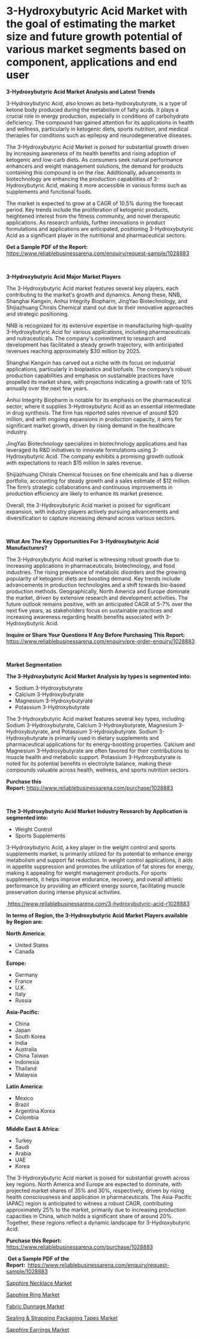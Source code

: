 <p><h1>3-Hydroxybutyric Acid Market with the goal of estimating the market size and future growth potential of various market segments based on component, applications and end user</h1></p><p><strong>3-Hydroxybutyric Acid Market Analysis and Latest Trends</strong></p>
<p><p>3-Hydroxybutyric Acid, also known as beta-hydroxybutyrate, is a type of ketone body produced during the metabolism of fatty acids. It plays a crucial role in energy production, especially in conditions of carbohydrate deficiency. The compound has gained attention for its applications in health and wellness, particularly in ketogenic diets, sports nutrition, and medical therapies for conditions such as epilepsy and neurodegenerative diseases.</p><p>The 3-Hydroxybutyric Acid Market is poised for substantial growth driven by increasing awareness of its health benefits and rising adoption of ketogenic and low-carb diets. As consumers seek natural performance enhancers and weight management solutions, the demand for products containing this compound is on the rise. Additionally, advancements in biotechnology are enhancing the production capabilities of 3-Hydroxybutyric Acid, making it more accessible in various forms such as supplements and functional foods.</p><p>The market is expected to grow at a CAGR of 10.5% during the forecast period. Key trends include the proliferation of ketogenic products, heightened interest from the fitness community, and novel therapeutic applications. As research unfolds, further innovations in product formulations and applications are anticipated, positioning 3-Hydroxybutyric Acid as a significant player in the nutritional and pharmaceutical sectors.</p></p>
<p><strong>Get a Sample PDF of the Report:&nbsp;</strong> <a href="https://www.reliablebusinessarena.com/enquiry/request-sample/1028883?utm_campaign=1766&utm_medium=2&utm_source=Github&utm_content=ia&utm_term=03122024&utm_id=3-hydroxybutyric-acid">https://www.reliablebusinessarena.com/enquiry/request-sample/1028883</a></p>
<p>&nbsp;</p>
<p><strong>3-Hydroxybutyric Acid Major Market Players</strong></p>
<p><p>The 3-Hydroxybutyric Acid market features several key players, each contributing to the market's growth and dynamics. Among these, NNB, Shanghai Kangxin, Anhui Integrity Biopharm, JingYao Biotechnology, and Shijiazhuang Chirals Chemical stand out due to their innovative approaches and strategic positioning.</p><p>NNB is recognized for its extensive expertise in manufacturing high-quality 3-Hydroxybutyric Acid for various applications, including pharmaceuticals and nutraceuticals. The company's commitment to research and development has facilitated a steady growth trajectory, with anticipated revenues reaching approximately $30 million by 2025.</p><p>Shanghai Kangxin has carved out a niche with its focus on industrial applications, particularly in bioplastics and biofuels. The company’s robust production capabilities and emphasis on sustainable practices have propelled its market share, with projections indicating a growth rate of 10% annually over the next few years.</p><p>Anhui Integrity Biopharm is notable for its emphasis on the pharmaceutical sector, where it supplies 3-Hydroxybutyric Acid as an essential intermediate in drug synthesis. The firm has reported sales revenue of around $20 million, and with ongoing expansions in production capacity, it aims for significant market growth, driven by rising demand in the healthcare industry.</p><p>JingYao Biotechnology specializes in biotechnology applications and has leveraged its R&D initiatives to innovate formulations using 3-Hydroxybutyric Acid. The company exhibits a promising growth outlook with expectations to reach $15 million in sales revenue.</p><p>Shijiazhuang Chirals Chemical focuses on fine chemicals and has a diverse portfolio, accounting for steady growth and a sales estimate of $12 million. The firm’s strategic collaborations and continuous improvements in production efficiency are likely to enhance its market presence.</p><p>Overall, the 3-Hydroxybutyric Acid market is poised for significant expansion, with industry players actively pursuing advancements and diversification to capture increasing demand across various sectors.</p></p>
<p>&nbsp;</p>
<p><strong>What Are The Key Opportunities For 3-Hydroxybutyric Acid Manufacturers?</strong></p>
<p><p>The 3-Hydroxybutyric Acid market is witnessing robust growth due to increasing applications in pharmaceuticals, biotechnology, and food industries. The rising prevalence of metabolic disorders and the growing popularity of ketogenic diets are boosting demand. Key trends include advancements in production technologies and a shift towards bio-based production methods. Geographically, North America and Europe dominate the market, driven by extensive research and development activities. The future outlook remains positive, with an anticipated CAGR of 5-7% over the next five years, as stakeholders focus on sustainable practices and increasing awareness regarding health benefits associated with 3-Hydroxybutyric Acid.</p></p>
<p><strong>Inquire or Share Your Questions If Any Before Purchasing This Report:</strong> <a href="https://www.reliablebusinessarena.com/enquiry/pre-order-enquiry/1028883?utm_campaign=1766&utm_medium=2&utm_source=Github&utm_content=ia&utm_term=03122024&utm_id=3-hydroxybutyric-acid">https://www.reliablebusinessarena.com/enquiry/pre-order-enquiry/1028883</a></p>
<p>&nbsp;</p>
<p><strong>Market Segmentation</strong></p>
<p><strong>The 3-Hydroxybutyric Acid Market Analysis by types is segmented into:</strong></p>
<p><ul><li>Sodium 3-Hydroxybutyrate</li><li>Calcium 3-Hydroxybutyrate</li><li>Magnesium 3-Hydroxybutyrate</li><li>Potassium 3-Hydroxybutyrate</li></ul></p>
<p><p>The 3-Hydroxybutyric Acid market features several key types, including Sodium 3-Hydroxybutyrate, Calcium 3-Hydroxybutyrate, Magnesium 3-Hydroxybutyrate, and Potassium 3-Hydroxybutyrate. Sodium 3-Hydroxybutyrate is primarily used in dietary supplements and pharmaceutical applications for its energy-boosting properties. Calcium and Magnesium 3-Hydroxybutyrate are often favored for their contributions to muscle health and metabolic support. Potassium 3-Hydroxybutyrate is noted for its potential benefits in electrolyte balance, making these compounds valuable across health, wellness, and sports nutrition sectors.</p></p>
<p><strong>Purchase this Report:&nbsp;</strong><a href="https://www.reliablebusinessarena.com/purchase/1028883?utm_campaign=1766&utm_medium=2&utm_source=Github&utm_content=ia&utm_term=03122024&utm_id=3-hydroxybutyric-acid">https://www.reliablebusinessarena.com/purchase/1028883</a></p>
<p>&nbsp;</p>
<p><strong>The 3-Hydroxybutyric Acid Market Industry Research by Application is segmented into:</strong></p>
<p><ul><li>Weight Control</li><li>Sports Supplements</li></ul></p>
<p><p>3-Hydroxybutyric Acid, a key player in the weight control and sports supplements market, is primarily utilized for its potential to enhance energy metabolism and support fat reduction. In weight control applications, it aids in appetite suppression and promotes the utilization of fat stores for energy, making it appealing for weight management products. For sports supplements, it helps improve endurance, recovery, and overall athletic performance by providing an efficient energy source, facilitating muscle preservation during intense physical activities.</p></p>
<p><a href="https://www.reliablebusinessarena.com/3-hydroxybutyric-acid-r1028883?utm_campaign=1766&utm_medium=2&utm_source=Github&utm_content=ia&utm_term=03122024&utm_id=3-hydroxybutyric-acid">&nbsp;https://www.reliablebusinessarena.com/3-hydroxybutyric-acid-r1028883</a></p>
<p><strong>In terms of Region, the 3-Hydroxybutyric Acid Market Players available by Region are:</strong></p>
<p>
    <p> <strong> North America: </strong>
        <ul>
            <li>United States</li>
            <li>Canada</li>
        </ul>
        </p> 
    <p> <strong> Europe: </strong>
        <ul>
            <li>Germany</li>
            <li>France</li>
            <li>U.K.</li>
            <li>Italy</li>
            <li>Russia</li>
        </ul>
        </p> 
    <p> <strong> Asia-Pacific: </strong>
        <ul>
            <li>China</li>
            <li>Japan</li>
            <li>South Korea</li>
            <li>India</li>
            <li>Australia</li>
            <li>China Taiwan</li>
            <li>Indonesia</li>
            <li>Thailand</li>
            <li>Malaysia</li>
        </ul>
        </p> 
    <p> <strong> Latin America: </strong>
        <ul>
            <li>Mexico</li>
            <li>Brazil</li>
            <li>Argentina Korea</li>
            <li>Colombia</li>
        </ul>
        </p> 
    <p> <strong> Middle East & Africa: </strong>
        <ul>
            <li>Turkey</li>
            <li>Saudi</li>
            <li>Arabia</li>
            <li>UAE</li>
            <li>Korea</li>
        </ul>
    </p>
    </p>
<p><p>The 3-Hydroxybutyric Acid market is poised for substantial growth across key regions. North America and Europe are expected to dominate, with projected market shares of 35% and 30%, respectively, driven by rising health consciousness and application in pharmaceuticals. The Asia-Pacific (APAC) region is anticipated to witness a robust CAGR, contributing approximately 25% to the market, primarily due to increasing production capacities in China, which holds a significant share of around 20%. Together, these regions reflect a dynamic landscape for 3-Hydroxybutyric Acid.</p></p>
<p><strong>Purchase this Report: </strong><a href="https://www.reliablebusinessarena.com/purchase/1028883?utm_campaign=1766&utm_medium=2&utm_source=Github&utm_content=ia&utm_term=03122024&utm_id=3-hydroxybutyric-acid">https://www.reliablebusinessarena.com/purchase/1028883</a></p>
<p>&nbsp;<strong>Get a Sample PDF of the Report:&nbsp;&nbsp;</strong><a href="https://www.reliablebusinessarena.com/enquiry/request-sample/1028883?utm_campaign=1766&utm_medium=2&utm_source=Github&utm_content=ia&utm_term=03122024&utm_id=3-hydroxybutyric-acid">https://www.reliablebusinessarena.com/enquiry/request-sample/1028883</a></p>
<p><strong></strong></p>
<p><p><a href="https://www.linkedin.com/pulse/charting-future-comprehensive-analysis-global-sapphire-necklace-kbtge?utm_campaign=1766&utm_medium=2&utm_source=Github&utm_content=ia&utm_term=03122024&utm_id=3-hydroxybutyric-acid">Sapphire Necklace Market</a></p><p><a href="https://www.linkedin.com/pulse/sapphire-ring-market-outlook-forecast-from-2024-2031-zakupka-l4she?utm_campaign=1766&utm_medium=2&utm_source=Github&utm_content=ia&utm_term=03122024&utm_id=3-hydroxybutyric-acid">Sapphire Ring Market</a></p><p><a href="https://issuu.com/reportprime-2/docs/fabric-dunnage-market-size-2030.pptx?utm_campaign=1766&utm_medium=2&utm_source=Github&utm_content=ia&utm_term=03122024&utm_id=3-hydroxybutyric-acid">Fabric Dunnage Market</a></p><p><a href="https://issuu.com/reportprime-2/docs/sealing-strapping-packaging-tapes-m_cbce1f6550343c?utm_campaign=1766&utm_medium=2&utm_source=Github&utm_content=ia&utm_term=03122024&utm_id=3-hydroxybutyric-acid">Sealing & Strapping Packaging Tapes Market</a></p><p><a href="https://www.linkedin.com/pulse/sapphire-earrings-industry-forecast-market-shifts-strategic-imperatives-xa2ce?utm_campaign=1766&utm_medium=2&utm_source=Github&utm_content=ia&utm_term=03122024&utm_id=3-hydroxybutyric-acid">Sapphire Earrings Market</a></p></p>